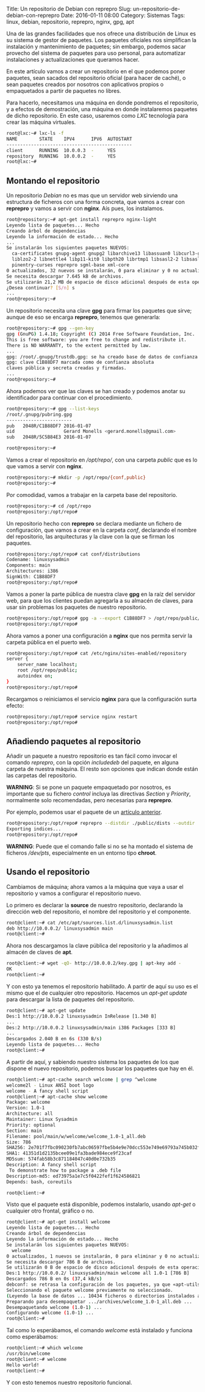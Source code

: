 Title: Un repositorio de Debian con reprepro
Slug: un-repositorio-de-debian-con-reprepro
Date: 2016-01-11 08:00
Category: Sistemas
Tags: linux, debian, repositorio, reprepro, nginx, gpg, apt



Una de las grandes facilidades que nos ofrece una distribución de Linux es su sistema de gestor de paquetes. Los paquetes oficiales nos simplifican la instalación y mantenimiento de paquetes; sin embargo, podemos sacar provecho del sistema de paquetes para uso personal, para automatizar instalaciones y actualizaciones que queramos hacer.

En este artículo vamos a crear un repositorio en el que podemos poner paquetes, sean sacados del repositorio oficial (para hacer de caché), o sean paquetes creados por nosotros con aplicativos propios o empaquetados a partir de paquetes no libres.

Para hacerlo, necesitamos una máquina en donde pondremos el repositorio, y a efectos de demostración, una máquina en donde instalaremos paquetes de dicho repositorio. En este caso, usaremos como *LXC* tecnología para crear las máquina virtuales.

```bash
root@lxc:~# lxc-ls -f
NAME        STATE    IPV4      IPV6  AUTOSTART  
----------------------------------------------
client      RUNNING  10.0.0.3  -     YES        
repository  RUNNING  10.0.0.2  -     YES        
root@lxc:~# 
```

## Montando el repositorio

Un repositorio *Debian* no es mas que un servidor web sirviendo una estructura de ficheros con una forma concreta, que vamos a crear con **reprepro** y vamos a servir con **nginx**. Aís pues, los instalamos.

```bash
root@repository:~# apt-get install reprepro nginx-light
Leyendo lista de paquetes... Hecho
Creando árbol de dependencias       
Leyendo la información de estado... Hecho
...
Se instalarán los siguientes paquetes NUEVOS:
  ca-certificates gnupg-agent gnupg2 libarchive13 libassuan0 libcurl3-gnutls libffi6 libgmp10 libgnutls-deb0-28 libgpgme11 libhogweed2 libidn11 libksba8 libldap-2.4-2
  liblzo2-2 libnettle4 libp11-kit0 libpth20 librtmp1 libsasl2-2 libsasl2-modules libsasl2-modules-db libssh2-1 libtasn1-6 libxml2 nginx-common nginx-light openssl
  pinentry-curses reprepro sgml-base xml-core
0 actualizados, 32 nuevos se instalarán, 0 para eliminar y 0 no actualizados.
Se necesita descargar 7.645 kB de archivos.
Se utilizarán 21,2 MB de espacio de disco adicional después de esta operación.
¿Desea continuar? [S/n] s
...
root@repository:~# 
```

Un repositorio necesita una clave **gpg** para firmar los paquetes que sirve; aunque de eso se encarga **reprepro**, tenemos que generarla:

```bash
root@repository:~# gpg --gen-key
gpg (GnuPG) 1.4.18; Copyright (C) 2014 Free Software Foundation, Inc.
This is free software: you are free to change and redistribute it.
There is NO WARRANTY, to the extent permitted by law.
...
gpg: /root/.gnupg/trustdb.gpg: se ha creado base de datos de confianza
gpg: clave C1B88DF7 marcada como de confianza absoluta
claves pública y secreta creadas y firmadas.
...
root@repository:~# 
```

Ahora podemos ver que las claves se han creado y podemos anotar su identificador para continuar con el procedimiento.

```bash
root@repository:~# gpg --list-keys
/root/.gnupg/pubring.gpg
------------------------
pub   2048R/C1B88DF7 2016-01-07
uid                  Gerard Monells <gerard.monells@gmail.com>
sub   2048R/5C5B84E3 2016-01-07

root@repository:~# 
```

Vamos a crear el repositorio en */opt/repo/*, con una carpeta *public* que es lo que vamos a servir con **nginx**.

```bash
root@repository:~# mkdir -p /opt/repo/{conf,public}
root@repository:~# 
```

Por comodidad, vamos a trabajar en la carpeta base del repositorio.

```bash
root@repository:~# cd /opt/repo
root@repository:/opt/repo# 
```

Un repositorio hecho con **reprepro** se declara mediante un fichero de configuración, que vamos a crear en la carpeta *conf*, declarando el nombre del repositorio, las arquitecturas y la clave con la que se firman los paquetes.

```bash
root@repository:/opt/repo# cat conf/distributions 
Codename: linuxsysadmin
Components: main
Architectures: i386
SignWith: C1B88DF7
root@repository:/opt/repo# 
```

Vamos a poner la parte pública de nuestra clave **gpg** en la raíz del servidor web, para que los clientes puedan agregarla a su almacén de claves, para usar sin problemas los paquetes de nuestro repositorio.

```bash
root@repository:/opt/repo# gpg -a --export C1B88DF7 > /opt/repo/public/key.gpg
root@repository:/opt/repo# 
```

Ahora vamos a poner una configuración a **nginx** que nos permita servir la carpeta pública en el puerto web.

```bash
root@repository:/opt/repo# cat /etc/nginx/sites-enabled/repository
server {
	server_name localhost;
	root /opt/repo/public;
	autoindex on;
}
root@repository:/opt/repo# 
```

Recargamos o reiniciamos el servicio **nginx** para que la configuración surta efecto:

```bash
root@repository:/opt/repo# service nginx restart
root@repository:/opt/repo# 
```

## Añadiendo paquetes al repositorio

Añadir un paquete a nuestro repositorio es tan fácil como invocar el comando *reprepro*, con la opción *includedeb* del paquete, en alguna carpeta de nuestra máquina. El resto son opciones que indican donde están las carpetas del repositorio.

**WARNING**: Si se pone un paquete empaquetado por nosotros, es importante que su fichero *control* incluya las directivas *Section* y *Priority*, normalmente solo recomendadas, pero necesarias para **reprepro**.

Por ejemplo, podemos usar el paquete de un [artículo anterior](/2015/12/empaquetando-ficheros-punto-deb.html).

```bash
root@repository:/opt/repo# reprepro --distdir ./public/dists --outdir ./public includedeb linuxsysadmin /root/welcome_1.0-1_all.deb 
Exporting indices...
root@repository:/opt/repo# 
```

**WARNING**: Puede que el comando falle si no se ha montado el sistema de ficheros */dev/pts*, especialmente en un entorno tipo **chroot**.

## Usando el repositorio

Cambiamos de máquina; ahora vamos a la máquina que vaya a usar el repositorio y vamos a configurar el repositorio nuevo.

Lo primero es declarar la **source** de nuestro repositorio, declarando la dirección web del repositorio, el nombre del repositorio y el componente.

```bash
root@client:~# cat /etc/apt/sources.list.d/linuxsysadmin.list 
deb http://10.0.0.2/ linuxsysadmin main
root@client:~# 
```

Ahora nos descargamos la clave pública del repositorio y la añadimos al almacén de claves de **apt**.

```bash
root@client:~# wget -qO- http://10.0.0.2/key.gpg | apt-key add -
OK
root@client:~# 
```

Y con esto ya tenemos el repositorio habilitado. A partir de aquí su uso es el mismo que el de cualquier otro repositorio. Hacemos un *apt-get update* para descargar la lista de paquetes del repositorio.

```bash
root@client:~# apt-get update
Des:1 http://10.0.0.2 linuxsysadmin InRelease [1.340 B]
...
Des:2 http://10.0.0.2 linuxsysadmin/main i386 Packages [333 B]
...
Descargados 2.040 B en 6s (330 B/s)                                                                                                                                    
Leyendo lista de paquetes... Hecho
root@client:~# 
```

A partir de aquí, y sabiendo nuestro sistema los paquetes de los que dispone el nuevo repositorio, podemos buscar los paquetes que hay en él.

```bash
root@client:~# apt-cache search welcome | grep ^welcome
welcome2l - Linux ANSI boot logo
welcome - A fancy shell script
root@client:~# apt-cache show welcome
Package: welcome
Version: 1.0-1
Architecture: all
Maintainer: Linux Sysadmin
Priority: optional
Section: main
Filename: pool/main/w/welcome/welcome_1.0-1_all.deb
Size: 786
SHA256: 2e701f7fbc090230fb7abc06597fbe5b4e9e70dcc553e749e69793a745b032f2
SHA1: 41351d1d2135bcee09e1fa3bade984ece9f23caf
MD5sum: 574fab58b3c871184047c40d0e732b35
Description: A fancy shell script
 To demonstrate how to package a .deb file
Description-md5: ed73975a1e7c5f0422fef1f624586821
Depends: bash, coreutils

root@client:~# 
```

Visto que el paquete está disponible, podemos instalarlo, usando *apt-get* o cualquier otro frontal, gráfico o no.

```bash
root@client:~# apt-get install welcome
Leyendo lista de paquetes... Hecho
Creando árbol de dependencias       
Leyendo la información de estado... Hecho
Se instalarán los siguientes paquetes NUEVOS:
  welcome
0 actualizados, 1 nuevos se instalarán, 0 para eliminar y 0 no actualizados.
Se necesita descargar 786 B de archivos.
Se utilizarán 0 B de espacio de disco adicional después de esta operación.
Des:1 http://10.0.0.2/ linuxsysadmin/main welcome all 1.0-1 [786 B]
Descargados 786 B en 0s (37,4 kB/s)
debconf: se retrasa la configuración de los paquetes, ya que «apt-utils» no está instalado
Seleccionando el paquete welcome previamente no seleccionado.
(Leyendo la base de datos ... 10434 ficheros o directorios instalados actualmente.)
Preparando para desempaquetar .../archives/welcome_1.0-1_all.deb ...
Desempaquetando welcome (1.0-1) ...
Configurando welcome (1.0-1) ...
root@client:~# 
```

Tal como lo esperábamos, el comando *welcome* está instalado y funciona como esperábamos:

```bash
root@client:~# which welcome
/usr/bin/welcome
root@client:~# welcome
Hello world!
root@client:~# 
```

Y con esto tenemos nuestro repositorio funcional.

